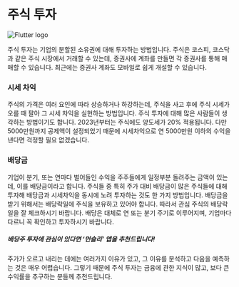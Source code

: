 # 주식 투자
![Flutter logo](resource:assets/images/stock.jpg)


주식 투자는 기업의 분할된 소유권에 대해 투자하는 방법입니다. 주식은 코스피, 코스닥과 같은 주식 시장에서 거래할 수 있는데, 증권사에 계좌를 만들면 각 증권사를 통해 매매할 수 있습니다. 최근에는 증권사 계좌도 모바일로 쉽게 개설할 수 있습니다.

### 시세 차익
주식의 가격은 여러 요인에 따라 상승하거나 하강하는데, 주식을 사고 후에 주식 시세가 오를 때 팔아 그 시세 차익을 실현하는 방법입니다. 주식 투자에 대해 많은 사람들이 생각하는 방법이기도 합니다. 2023년부터는 주식에도 양도세가 20% 적용됩니다. 다만 5000만원까지 공제액이 설정되었기 때문에 시세차익으로 연 5000만원 이하의 수익을 낸다면 걱정할 필요 없겠습니다.

### 배당금
기업이 분기, 또는 연마다 벌어들인 수익을 주주들에게 일정부분 돌려주는 금액이 있는데, 이를 배당금이라고 합니다. 주식들 중 특히 주가 대비 배당금이 많은 주식들에 대해 투자해 배당금과 시세차익을 동시에 노려 투자하는 것도 한 가지 방법입니다. 배당금을 받기 위해서는 배당락일에 주식을 보유하고 있어야 합니다. 따라서 관심 주식의 배당락일을 잘 체크하시기 바랍니다. 배당은 대체로 연 또는 분기 주기로 이루어지며, 기업마다 다르니 꼭 확인하고 투자하시기 바랍니다.

##### 배당주 투자에 관심이 있다면 ‘먼슬리’ 앱을 추천드립니다!

주가가 오르고 내리는 데에는 여러가지 이유가 있고, 그 이유를 분석하고 다음을 예측하는 것은 매우 어렵습니다. 그렇기 때문에 주식 투자는 금융에 관한 지식이 많고, 보다 큰 수익률을 추구하는 분들께 추천드립니다.
